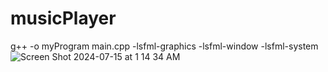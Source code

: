# musicPlayer

 g++ -o myProgram main.cpp -lsfml-graphics -lsfml-window -lsfml-system 
 ![Screen Shot 2024-07-15 at 1 14 34 AM](https://github.com/user-attachments/assets/856607f4-a450-4bda-9941-4de3cd405466)
